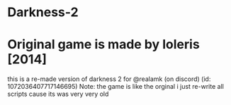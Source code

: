 # Darkness-2

# Original game is made by loleris [2014]

this is a re-made version of darkness 2 for @realamk (on discord) (id: 1072036407717146695)
Note: the game is like the orginal i just re-write all scripts cause its was very very old
